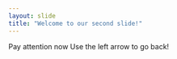 ```yaml
---
layout: slide
title: "Welcome to our second slide!"
---
```

Pay attention now
Use the left arrow to go back!
